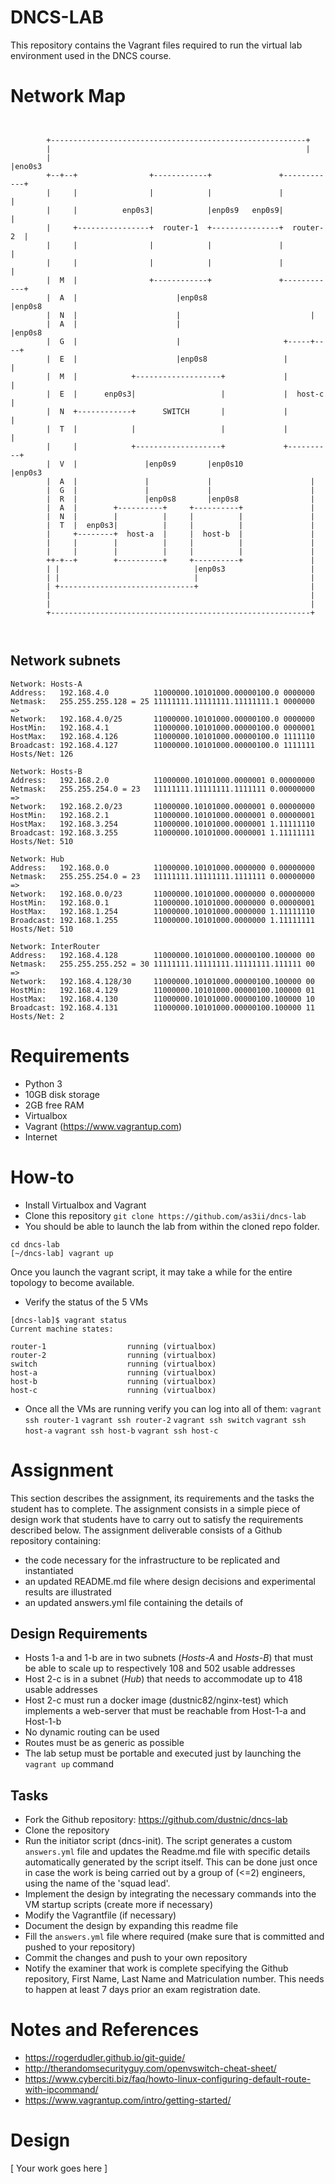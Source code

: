 # DNCS-LAB

This repository contains the Vagrant files required to run the virtual lab environment used in the DNCS course.

# Network Map
```


        +---------------------------------------------------------+
        |                                                         |
        |                                                         |eno0s3
        +--+--+                +------------+               +------------+
        |     |                |            |               |            |
        |     |          enp0s3|            |enp0s9   enp0s9|            |
        |     +----------------+  router-1  +---------------+  router-2  |
        |     |                |            |               |            |
        |     |                |            |               |            |
        |  M  |                +------------+               +------------+
        |  A  |                      |enp0s8                       |enp0s8
        |  N  |                      |                             |
        |  A  |                      |                             |enp0s8
        |  G  |                      |                       +-----+----+
        |  E  |                      |enp0s8                 |          |
        |  M  |            +-------------------+             |          |
        |  E  |      enp0s3|                   |             |  host-c  |
        |  N  +------------+      SWITCH       |             |          |
        |  T  |            |                   |             |          |
        |     |            +-------------------+             +----------+
        |  V  |               |enp0s9       |enp0s10               |enp0s3
        |  A  |               |             |                      |
        |  G  |               |             |                      |
        |  R  |               |enp0s8       |enp0s8                |
        |  A  |        +----------+     +----------+               |
        |  N  |        |          |     |          |               |
        |  T  |  enp0s3|          |     |          |               |
        |     +--------+  host-a  |     |  host-b  |               |
        |     |        |          |     |          |               |
        |     |        |          |     |          |               |
        ++-+--+        +----------+     +----------+               |
        | |                              |enp0s3                   |
        | |                              |                         |
        | +------------------------------+                         |
        |                                                          |
        |                                                          |
        +----------------------------------------------------------+



```
## Network subnets
```
Network: Hosts-A
Address:   192.168.4.0          11000000.10101000.00000100.0 0000000
Netmask:   255.255.255.128 = 25 11111111.11111111.11111111.1 0000000
=>
Network:   192.168.4.0/25       11000000.10101000.00000100.0 0000000
HostMin:   192.168.4.1          11000000.10101000.00000100.0 0000001
HostMax:   192.168.4.126        11000000.10101000.00000100.0 1111110
Broadcast: 192.168.4.127        11000000.10101000.00000100.0 1111111
Hosts/Net: 126

Network: Hosts-B
Address:   192.168.2.0          11000000.10101000.0000001 0.00000000
Netmask:   255.255.254.0 = 23   11111111.11111111.1111111 0.00000000
=>
Network:   192.168.2.0/23       11000000.10101000.0000001 0.00000000
HostMin:   192.168.2.1          11000000.10101000.0000001 0.00000001
HostMax:   192.168.3.254        11000000.10101000.0000001 1.11111110
Broadcast: 192.168.3.255        11000000.10101000.0000001 1.11111111
Hosts/Net: 510

Network: Hub
Address:   192.168.0.0          11000000.10101000.0000000 0.00000000
Netmask:   255.255.254.0 = 23   11111111.11111111.1111111 0.00000000
=>
Network:   192.168.0.0/23       11000000.10101000.0000000 0.00000000
HostMin:   192.168.0.1          11000000.10101000.0000000 0.00000001
HostMax:   192.168.1.254        11000000.10101000.0000000 1.11111110
Broadcast: 192.168.1.255        11000000.10101000.0000000 1.11111111
Hosts/Net: 510

Network: InterRouter
Address:   192.168.4.128        11000000.10101000.00000100.100000 00
Netmask:   255.255.255.252 = 30 11111111.11111111.11111111.111111 00
=>
Network:   192.168.4.128/30     11000000.10101000.00000100.100000 00
HostMin:   192.168.4.129        11000000.10101000.00000100.100000 01
HostMax:   192.168.4.130        11000000.10101000.00000100.100000 10
Broadcast: 192.168.4.131        11000000.10101000.00000100.100000 11
Hosts/Net: 2
```

# Requirements
 - Python 3
 - 10GB disk storage
 - 2GB free RAM
 - Virtualbox
 - Vagrant (https://www.vagrantup.com)
 - Internet

# How-to
 - Install Virtualbox and Vagrant
 - Clone this repository
`git clone https://github.com/as3ii/dncs-lab`
 - You should be able to launch the lab from within the cloned repo folder.
```
cd dncs-lab
[~/dncs-lab] vagrant up
```
Once you launch the vagrant script, it may take a while for the entire topology to become available.
 - Verify the status of the 5 VMs
 ```
 [dncs-lab]$ vagrant status
Current machine states:

router-1                  running (virtualbox)
router-2                  running (virtualbox)
switch                    running (virtualbox)
host-a                    running (virtualbox)
host-b                    running (virtualbox)
host-c                    running (virtualbox)
```
- Once all the VMs are running verify you can log into all of them:
`vagrant ssh router-1`
`vagrant ssh router-2`
`vagrant ssh switch`
`vagrant ssh host-a`
`vagrant ssh host-b`
`vagrant ssh host-c`

# Assignment
This section describes the assignment, its requirements and the tasks the student has to complete.
The assignment consists in a simple piece of design work that students have to carry out to satisfy the requirements described below.
The assignment deliverable consists of a Github repository containing:
- the code necessary for the infrastructure to be replicated and instantiated
- an updated README.md file where design decisions and experimental results are illustrated
- an updated answers.yml file containing the details of

## Design Requirements
- Hosts 1-a and 1-b are in two subnets (*Hosts-A* and *Hosts-B*) that must be able to scale up to respectively 108 and 502 usable addresses
- Host 2-c is in a subnet (*Hub*) that needs to accommodate up to 418 usable addresses
- Host 2-c must run a docker image (dustnic82/nginx-test) which implements a web-server that must be reachable from Host-1-a and Host-1-b
- No dynamic routing can be used
- Routes must be as generic as possible
- The lab setup must be portable and executed just by launching the `vagrant up` command

## Tasks
- Fork the Github repository: https://github.com/dustnic/dncs-lab
- Clone the repository
- Run the initiator script (dncs-init). The script generates a custom `answers.yml` file and updates the Readme.md file with specific details automatically generated by the script itself.
  This can be done just once in case the work is being carried out by a group of (<=2) engineers, using the name of the 'squad lead'. 
- Implement the design by integrating the necessary commands into the VM startup scripts (create more if necessary)
- Modify the Vagrantfile (if necessary)
- Document the design by expanding this readme file
- Fill the `answers.yml` file where required (make sure that is committed and pushed to your repository)
- Commit the changes and push to your own repository
- Notify the examiner that work is complete specifying the Github repository, First Name, Last Name and Matriculation number. This needs to happen at least 7 days prior an exam registration date.

# Notes and References
- https://rogerdudler.github.io/git-guide/
- http://therandomsecurityguy.com/openvswitch-cheat-sheet/
- https://www.cyberciti.biz/faq/howto-linux-configuring-default-route-with-ipcommand/
- https://www.vagrantup.com/intro/getting-started/


# Design
[ Your work goes here ]
